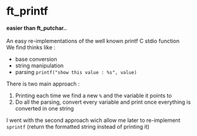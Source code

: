 # ft_printf
**easier than ft_putchar..**
<br>
<br>
An easy re-implementations of the well known printf C stdio function
<br>
We find thinks like :
- base conversion 
- string manipulation
- parsing `printf("show this value : %s", value)`

There is two main approach : 
1. Printing each time we find a new `%` and the variable it points to
2. Do all the parsing, convert every variable and print once everything is converted in one string

I went with the second approach wich allow me later to re-implement `sprintf` (return the formatted string instead of printing it)
